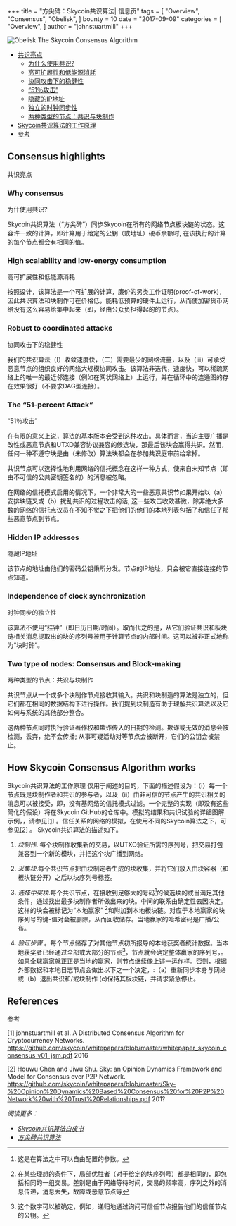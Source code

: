 +++
title = "方尖碑：Skycoin共识算法| 信息页"
tags = [
    "Overview",
    "Consensus",
    "Obelisk",
]
bounty = 10
date = "2017-09-09"
categories = [
    "Overview",
]
author = "johnstuartmill"
+++

![Obelisk The Skycoin Consensus Algorithm](/img/obelisk-the-skycoin-consensus-algorithm.png)

<!-- MarkdownTOC autolink="true" bracket="round" -->

- [共识亮点](#consensus-highlights)
    - [为什么使用共识?](#why-consensus)
    - [高可扩展性和低能源消耗](#high-scalability-and-low-energy-consumption)
    - [协同攻击下的稳健性](#robust-to-coordinated-attacks)
    - [“51％攻击”](#the-%E2%80%9C51-percent-attack%E2%80%9D)
    - [隐藏的IP地址](#hidden-ip-addresses)
    - [独立的时钟同步性](#independence-of-clock-synchronization)
    - [两种类型的节点：共识与块制作](#two-type-of-nodes-consensus-and-block-making)
- [Skycoin共识算法的工作原理](#how-skycoin-consensus-algorithm-works)
- [参考](#references)

<!-- /MarkdownTOC -->


## Consensus highlights
共识亮点

### Why consensus
为什使用共识?

Skycoin共识算法（“方尖碑”）同步Skycoin在所有的网络节点板块链的状态。这容许一致的计算，即计算用于给定的公钥（或地址）硬币余额时, 在该执行的计算的每个节点都会有相同的值。

### High scalability and low-energy consumption

高可扩展性和低能源消耗

按照设计，该算法是一个可扩展的计算，廉价的另类工作证明(proof-of-work)，因此共识算法和块制作可在价格低，能耗低预算的硬件上运行，从而使加密货币网络没有这么容易给集中起来（即，经由公众负担得起的的节点）。

### Robust to coordinated attacks
协同攻击下的稳健性

我们的共识算法（I）收敛速度快，（二）需要最少的网络流量，以及（iii）可承受恶意节点的组织良好的网络大规模协同攻击。该算法非迭代，速度快，可以稀疏网络上的唯一的最近邻连接（例如在网状网络上）上运行，并在循环中的连通图的存在效果很好（不要求DAG型连接）。

### The “51-percent Attack”
“51％攻击”

在有限的意义上说，算法的基本版本会受到这种攻击。具体而言，当迫主要广播是改性或恶意节点和UTXO兼容协议兼容的候选块，那最后该块会赢得共识。然而，任何一种不遵守块是由（未修改）算法块都会在参加共识庭审前给拿掉。

共识节点可以选择性地利用网络的信托概念在这样一种方式，使来自未知节点（即由不可信的公共密钥签名的）的消息被忽略。

在网络的信托模式启用的情况下，一个非常大的一些恶意共识节如果开始以（a）安排块链叉或（b）扰乱共识的过程攻击的话, 这一些攻击收效甚微，除非绝大多数的网络的信托点议员在不知不觉之下把他们的他们的本地列表包括了和信任了那些恶意节点到节点。

### Hidden IP addresses
隐藏IP地址

该节点的地址由他们的密码公钥秉所分发。节点的IP地址，只会被它直接连接的节点知道。

### Independence of clock synchronization
时钟同步的独立性

该算法不使用“挂钟”（即日历日期/时间）。取而代之的是，从它们验证共识和板块链相关消息提取出的块的序列号被用于计算节点的内部时间。这可以被非正式地称为“块时钟”。

### Two type of nodes: Consensus and Block-making
两种类型的节点：共识与块制作

共识节点从一个或多个块制作节点接收其输入。共识和块制造的算法是独立的，但它们都在相同的数据结构下进行操作。我们提到块制造有助于理解共识算法以及它如何与系统的其他部分整合。

这两种节点同时执行验证著作权和欺诈传入的日期的检测。欺诈或无效的消息会被检测，丢弃，绝不会传播; 从事可疑活动对等节点会被断开，它们的公钥会被禁止。


## How Skycoin Consensus Algorithm works

Skycoin共识算法的工作原理
仅用于阐述的目的，下面的描述假设为：（i）每一个节点既是块制作者和共识的参与者，以及（ii）由非可信的节点产生的共识相关的消息可以被接受，即，没有基网络的信托模式过滤。一个完整的实现（即没有这些简化的假设）将在Skycoin GitHub的仓库中。模拟的结果和共识试验的详细图解示例，，请参见[\[1\]](#references) 。信任关系的网络的模拟，在使用不同的Skycoin算法之下，可参见[\[2\]](#references) 。 Skycoin共识算法的描述如下。


1.  *块制作*. 每个块制作收集新的交易，以UTXO验证所需的序列号，把交易打包兼容到一个新的模块，并把这个块广播到网络。

2.  *采集块*.每个共识节点把由块制定者生成的块收集，并将它们放入由块容器（和板块链分开）之后以块序列号标签。

3.  *选择中奖块*.每个共识节点，在接收到足够大的号码[^1]的候选块的或当满足其他条件，通过找出最多块制作者所做出来的块。中间的联系由确定性去因决定。这样的块会被标记为“本地赢家” [^2]和附加到本地板块链。对应于本地赢家的块序列号的键-值对会被删除，从而回收储存。当地赢家的哈希密码是广播/公布。

4.   *验证步骤* 。每个节点储存了对其他节点初所报导的本地获奖者统计数据。当本地获奖者已经通过全部或大部分的节点[^3]，节点就会确定整体赢家的序列号，。如果全球赢家就正正是当地的赢家，则节点继续像上述一运作样。否则，根据外部数据和本地日志节点会做出以下之一个决定，:（a）重新同步本身与网络或（b）退出共识和/或块制作 (c)保持其板块链，并请求紧急停止。

[^1]: 这是在算法之中可以自由配置的参数。
[^2]: 在某些理想的条件下，局部优胜者（对于给定的块序列号）都是相同的，即包括相同的一组交易。差别是由于网络等待时间，交易的频率高，序列之外的消息传递，消息丢失，故障或恶意节点等
[^3]: 这个数字可以被确定，例如，递归地通过询问可信任节点报告他们的信任节点的公钥。

## References
参考

\[1\] johnstuartmill et al. A Distributed Consensus Algorithm for
Cryptocurrency Networks.
<https://github.com/skycoin/whitepapers/blob/master/whitepaper_skycoin_consensus_v01_jsm.pdf>
2016

\[2\] Houwu Chen and Jiwu Shu. Sky: an Opinion Dynamics Framework and Model
for Consensus over P2P Network.
<https://github.com/skycoin/whitepapers/blob/master/Sky-%20Opinion%20Dynamics%20Based%20Consensus%20for%20P2P%20Network%20with%20Trust%20Relationships.pdf>
201?

*阅读更多：*

* *[Skycoin共识算法白皮书](https://www.skycoin.net/whitepapers)*
* *[方尖碑共识算法](/statement/obelisk-skycoin-consensus-algorithm/)*
